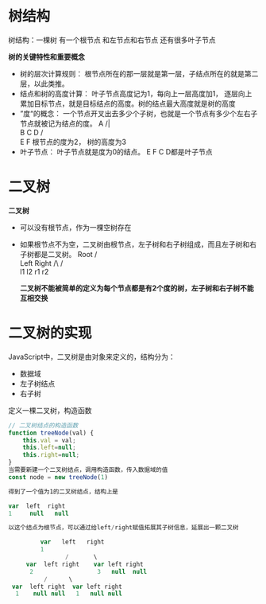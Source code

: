 # 树结构
树结构：一棵树 有一个根节点 和左节点和右节点  还有很多叶子节点

**树的关键特性和重要概念**
- 树的层次计算规则： 根节点所在的那一层就是第一层，子结点所在的就是第二层，以此类推。
- 结点和树的高度计算： 叶子节点高度记为1，每向上一层高度加1， 逐层向上累加目标节点，就是目标结点的高度。树的结点最大高度就是树的高度
- ”度“的概念： 一个节点开叉出去多少个子树，也就是一个节点有多少个左右子节点就被记为结点的度。
     A
    /|\
   B C D
  /\
  E F
根节点的度为2， 树的高度为3
- 叶子节点： 叶子节点就是度为0的结点。 E F C D都是叶子节点


# 二叉树

**二叉树**
- 可以没有根节点，作为一棵空树存在
- 如果根节点不为空，二叉树由根节点，左子树和右子树组成，而且左子树和右子树都是二叉树。
          Root
         /    \
     Left    Right
     /\        /\
    l1 l2     r1 r2

    **二叉树不能被简单的定义为每个节点都是有2个度的树，左子树和右子树不能互相交换**

# 二叉树的实现

JavaScript中，二叉树是由对象来定义的，结构分为：
- 数据域
- 左子树结点
- 右子树

定义一棵二叉树，构造函数

```js
// 二叉树结点的构造函数
function treeNode(val) {
    this.val = val;
    this.left=null;
    this.right=null;
}
当需要新建一个二叉树结点，调用构造函数，传入数据域的值
const node = new treeNode(1)

得到了一个值为1的二叉树结点，结构上是

var  left  right
1     null   null

以这个结点为根节点，可以通过给left/right赋值拓展其子树信息，延展出一颗二叉树

         var   left   right
         1      
                /       \
     var  left right    var left right
      2                  3   null  null
          /      \
 var  left right  var left right
  1    null null   1   null null